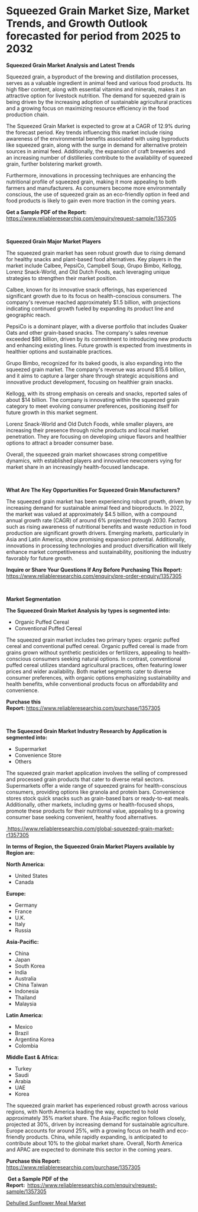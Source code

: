 <p><h1>Squeezed Grain Market Size, Market Trends, and Growth Outlook forecasted for period from 2025 to 2032</h1></p><p><strong>Squeezed Grain Market Analysis and Latest Trends</strong></p>
<p><p>Squeezed grain, a byproduct of the brewing and distillation processes, serves as a valuable ingredient in animal feed and various food products. Its high fiber content, along with essential vitamins and minerals, makes it an attractive option for livestock nutrition. The demand for squeezed grain is being driven by the increasing adoption of sustainable agricultural practices and a growing focus on maximizing resource efficiency in the food production chain.</p><p>The Squeezed Grain Market is expected to grow at a CAGR of 12.9% during the forecast period. Key trends influencing this market include rising awareness of the environmental benefits associated with using byproducts like squeezed grain, along with the surge in demand for alternative protein sources in animal feed. Additionally, the expansion of craft breweries and an increasing number of distilleries contribute to the availability of squeezed grain, further bolstering market growth.</p><p>Furthermore, innovations in processing techniques are enhancing the nutritional profile of squeezed grain, making it more appealing to both farmers and manufacturers. As consumers become more environmentally conscious, the use of squeezed grain as an eco-friendly option in feed and food products is likely to gain even more traction in the coming years.</p></p>
<p><strong>Get a Sample PDF of the Report:&nbsp;</strong> <a href="https://www.reliableresearchiq.com/enquiry/request-sample/1357305?utm_campaign=2257&utm_medium=2&utm_source=Github&utm_content=ia&utm_term=15022025&utm_id=squeezed-grain">https://www.reliableresearchiq.com/enquiry/request-sample/1357305</a></p>
<p>&nbsp;</p>
<p><strong>Squeezed Grain Major Market Players</strong></p>
<p><p>The squeezed grain market has seen robust growth due to rising demand for healthy snacks and plant-based food alternatives. Key players in the market include Calbee, PepsiCo, Campbell Soup, Grupo Bimbo, Kellogg, Lorenz Snack-World, and Old Dutch Foods, each leveraging unique strategies to strengthen their market position.</p><p>Calbee, known for its innovative snack offerings, has experienced significant growth due to its focus on health-conscious consumers. The company's revenue reached approximately $1.5 billion, with projections indicating continued growth fueled by expanding its product line and geographic reach.</p><p>PepsiCo is a dominant player, with a diverse portfolio that includes Quaker Oats and other grain-based snacks. The company's sales revenue exceeded $86 billion, driven by its commitment to introducing new products and enhancing existing lines. Future growth is expected from investments in healthier options and sustainable practices.</p><p>Grupo Bimbo, recognized for its baked goods, is also expanding into the squeezed grain market. The company's revenue was around $15.6 billion, and it aims to capture a larger share through strategic acquisitions and innovative product development, focusing on healthier grain snacks.</p><p>Kellogg, with its strong emphasis on cereals and snacks, reported sales of about $14 billion. The company is innovating within the squeezed grain category to meet evolving consumer preferences, positioning itself for future growth in this market segment.</p><p>Lorenz Snack-World and Old Dutch Foods, while smaller players, are increasing their presence through niche products and local market penetration. They are focusing on developing unique flavors and healthier options to attract a broader consumer base.</p><p>Overall, the squeezed grain market showcases strong competitive dynamics, with established players and innovative newcomers vying for market share in an increasingly health-focused landscape.</p></p>
<p>&nbsp;</p>
<p><strong>What Are The Key Opportunities For Squeezed Grain Manufacturers?</strong></p>
<p><p>The squeezed grain market has been experiencing robust growth, driven by increasing demand for sustainable animal feed and bioproducts. In 2022, the market was valued at approximately $4.5 billion, with a compound annual growth rate (CAGR) of around 6% projected through 2030. Factors such as rising awareness of nutritional benefits and waste reduction in food production are significant growth drivers. Emerging markets, particularly in Asia and Latin America, show promising expansion potential. Additionally, innovations in processing technologies and product diversification will likely enhance market competitiveness and sustainability, positioning the industry favorably for future growth.</p></p>
<p><strong>Inquire or Share Your Questions If Any Before Purchasing This Report:</strong> <a href="https://www.reliableresearchiq.com/enquiry/pre-order-enquiry/1357305?utm_campaign=2257&utm_medium=2&utm_source=Github&utm_content=ia&utm_term=15022025&utm_id=squeezed-grain">https://www.reliableresearchiq.com/enquiry/pre-order-enquiry/1357305</a></p>
<p>&nbsp;</p>
<p><strong>Market Segmentation</strong></p>
<p><strong>The Squeezed Grain Market Analysis by types is segmented into:</strong></p>
<p><ul><li>Organic Puffed Cereal</li><li>Conventional Puffed Cereal</li></ul></p>
<p><p>The squeezed grain market includes two primary types: organic puffed cereal and conventional puffed cereal. Organic puffed cereal is made from grains grown without synthetic pesticides or fertilizers, appealing to health-conscious consumers seeking natural options. In contrast, conventional puffed cereal utilizes standard agricultural practices, often featuring lower prices and wider availability. Both market segments cater to diverse consumer preferences, with organic options emphasizing sustainability and health benefits, while conventional products focus on affordability and convenience.</p></p>
<p><strong>Purchase this Report:&nbsp;</strong><a href="https://www.reliableresearchiq.com/purchase/1357305?utm_campaign=2257&utm_medium=2&utm_source=Github&utm_content=ia&utm_term=15022025&utm_id=squeezed-grain">https://www.reliableresearchiq.com/purchase/1357305</a></p>
<p>&nbsp;</p>
<p><strong>The Squeezed Grain Market Industry Research by Application is segmented into:</strong></p>
<p><ul><li>Supermarket</li><li>Convenience Store</li><li>Others</li></ul></p>
<p><p>The squeezed grain market application involves the selling of compressed and processed grain products that cater to diverse retail sectors. Supermarkets offer a wide range of squeezed grains for health-conscious consumers, providing options like granola and protein bars. Convenience stores stock quick snacks such as grain-based bars or ready-to-eat meals. Additionally, other markets, including gyms or health-focused shops, promote these products for their nutritional value, appealing to a growing consumer base seeking convenient, healthy food alternatives.</p></p>
<p><a href="https://www.reliableresearchiq.com/global-squeezed-grain-market-r1357305?utm_campaign=2257&utm_medium=2&utm_source=Github&utm_content=ia&utm_term=15022025&utm_id=squeezed-grain">&nbsp;https://www.reliableresearchiq.com/global-squeezed-grain-market-r1357305</a></p>
<p><strong>In terms of Region, the Squeezed Grain Market Players available by Region are:</strong></p>
<p>
    <p> <strong> North America: </strong>
        <ul>
            <li>United States</li>
            <li>Canada</li>
        </ul>
        </p> 
    <p> <strong> Europe: </strong>
        <ul>
            <li>Germany</li>
            <li>France</li>
            <li>U.K.</li>
            <li>Italy</li>
            <li>Russia</li>
        </ul>
        </p> 
    <p> <strong> Asia-Pacific: </strong>
        <ul>
            <li>China</li>
            <li>Japan</li>
            <li>South Korea</li>
            <li>India</li>
            <li>Australia</li>
            <li>China Taiwan</li>
            <li>Indonesia</li>
            <li>Thailand</li>
            <li>Malaysia</li>
        </ul>
        </p> 
    <p> <strong> Latin America: </strong>
        <ul>
            <li>Mexico</li>
            <li>Brazil</li>
            <li>Argentina Korea</li>
            <li>Colombia</li>
        </ul>
        </p> 
    <p> <strong> Middle East & Africa: </strong>
        <ul>
            <li>Turkey</li>
            <li>Saudi</li>
            <li>Arabia</li>
            <li>UAE</li>
            <li>Korea</li>
        </ul>
    </p>
    </p>
<p><p>The squeezed grain market has experienced robust growth across various regions, with North America leading the way, expected to hold approximately 35% market share. The Asia-Pacific region follows closely, projected at 30%, driven by increasing demand for sustainable agriculture. Europe accounts for around 25%, with a growing focus on health and eco-friendly products. China, while rapidly expanding, is anticipated to contribute about 10% to the global market share. Overall, North America and APAC are expected to dominate this sector in the coming years.</p></p>
<p><strong>Purchase this Report: </strong><a href="https://www.reliableresearchiq.com/purchase/1357305?utm_campaign=2257&utm_medium=2&utm_source=Github&utm_content=ia&utm_term=15022025&utm_id=squeezed-grain">https://www.reliableresearchiq.com/purchase/1357305</a></p>
<p>&nbsp;<strong>Get a Sample PDF of the Report:&nbsp;&nbsp;</strong><a href="https://www.reliableresearchiq.com/enquiry/request-sample/1357305?utm_campaign=2257&utm_medium=2&utm_source=Github&utm_content=ia&utm_term=15022025&utm_id=squeezed-grain">https://www.reliableresearchiq.com/enquiry/request-sample/1357305</a></p>
<p><strong></strong></p>
<p><p><a href="https://github.com/hillsmyung726/Market-Research-Report-List-1/blob/main/dehulled-sunflower-meal-market.md?utm_campaign=2257&utm_medium=2&utm_source=Github&utm_content=ia&utm_term=15022025&utm_id=squeezed-grain">Dehulled Sunflower Meal Market</a></p></p>